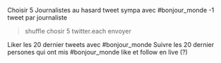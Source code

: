 Choisir 5 Journalistes au hasard
tweet sympa avec #bonjour_monde
  -1 tweet par journaliste
>shuffle
>chosir 5
>twitter.each
>envoyer


Liker les 20 dernier tweets avec #bonjour_monde
Suivre les 20 dernier persones qui ont mis #bonjour_monde
like et follow en live (?)
